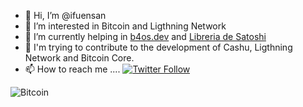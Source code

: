 - 👋 Hi, I’m @ifuensan
- 👀 I’m interested in Bitcoin and Ligthning Network
- 🌱 I’m currently helping in [b4os.dev](https://b4os.dev) and [Libreria de Satoshi](https://www.libreriadesatoshi.com)
- 💞️ I'm trying to contribute to the development of Cashu, Ligthning Network and Bitcoin Core.
- 📫 How to reach me ....
[![Twitter Follow](https://img.shields.io/twitter/follow/ibiko1?style=social)](https://twitter.com/ibiko1)

![Bitcoin](https://img.shields.io/badge/Bitcoin-000?style=for-the-badge&logo=bitcoin&logoColor=white)
<!---
ifuensan/ifuensan is a ✨ special ✨ repository because its `README.md` (this file) appears on your GitHub profile.
You can click the Preview link to take a look at your changes.
--->
